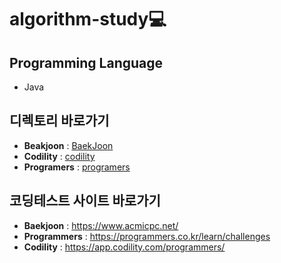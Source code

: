# algorithm-study💻

## Programming Language 

* Java

## 디렉토리 바로가기

* **Beakjoon** : [BaekJoon](https://github.com/khj923265/algorithm/tree/main/src/BaekJoon)
* **Codility** : [codility](https://github.com/khj923265/algorithm/tree/main/src/codility)
* **Programers** : [programers](https://github.com/khj923265/algorithm/tree/main/src/programers)

## 코딩테스트 사이트 바로가기

* **Baekjoon** : https://www.acmicpc.net/
* **Programmers** : https://programmers.co.kr/learn/challenges
* **Codility** : https://app.codility.com/programmers/

